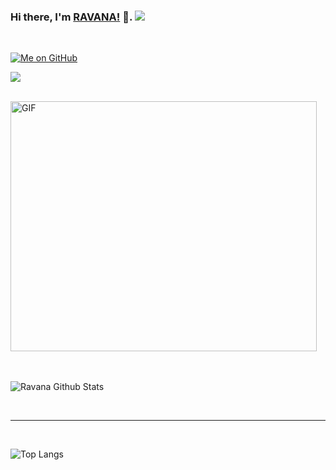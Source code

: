 ### Hi there, I'm [RAVANA!](https://t.me/r4v4n4) 👋.  <img src="https://raw.githubusercontent.com/ravana69/ravana69/master/svg/pronouns/hehim.svg" >


<br/>

[![Me on GitHub](https://img.shields.io/github/followers/ravana69?label=ravana69&style=social)](https://github.com/ravana69)

![](https://visitor-badge.glitch.me/badge?page_id=ravana69)

<br />

<img align="centre" height="400px" width="490px" alt="GIF" src="https://github.com/ravana69/ravana69/blob/master/moh.gif" />
<br />

<br />



<br />


![Ravana Github Stats](https://github-readme-stats.vercel.app/api?username=ravana69&&show_icons=true&theme=radical)

<br />

*************

<br />

![Top Langs](https://github-readme-stats.vercel.app/api/top-langs/?username=ravana69&&show_icons=true&theme=radical)


<br />


  
